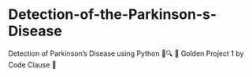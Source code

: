 # Detection-of-the-Parkinson-s-Disease
Detection of Parkinson’s Disease using Python 🧠🔍  🌟 Golden Project 1 by Code Clause 🌟
